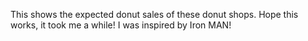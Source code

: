 This shows the expected donut sales of these donut shops.
Hope this works, it took me a while!
I was inspired by Iron MAN!
